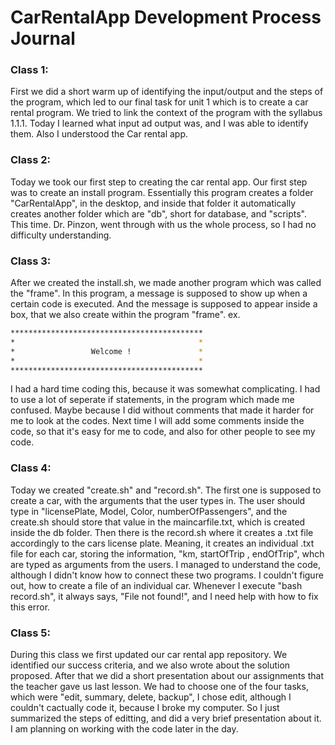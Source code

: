 CarRentalApp Development Process Journal 
==========================================

### Class 1: 
First we did a short warm up of identifying the input/output and the steps of the program, which led to our final task for unit 1 which is to create a car rental program. We tried to link the context of the program with the syllabus 1.1.1. Today
I learned what input ad output was, and I was able to identify them. Also I understood the Car rental app.

### Class 2: 
Today we took our first step to creating the car rental app. Our first step was to create an install program. Essentially 
this program creates a folder "CarRentalApp", in the desktop, and inside that folder it automatically creates another folder which
are "db", short for database, and "scripts". This time. Dr. Pinzon, went through with us the whole process, so I had no difficulty 
understanding.

### Class 3: 
After we created the install.sh, we made another program which was called the "frame". In this program, a message is supposed 
to show up when a certain code is executed. And the message is supposed to appear inside a box, that we also create within the 
program "frame". 
ex. 
```sh
*******************************************
*                                         *
*                 Welcome !               *
*                                         *
*******************************************
```
I had a hard time coding this, because it was somewhat complicating. I had to use a lot of seperate if statements, in the program
which made me confused. Maybe because I did without comments that made it harder for me to look at the codes. Next time I will
add some comments inside the code, so that it's easy for me to code, and also for other people to see my code.

### Class 4: 
Today we created "create.sh" and "record.sh". The first one is supposed to create a car, with the arguments that the user types
in. The user should type in "licensePlate, Model, Color, numberOfPassengers", and the create.sh should store that value in the 
maincarfile.txt, which is created inside the db folder. Then there is the record.sh where it creates a .txt file accordingly 
to the cars license plate. Meaning, it creates an individual .txt file for each car, storing the information, "km, startOfTrip 
, endOfTrip", whch are typed as arguments from the users. I managed to understand the code, although I didn't know how to connect 
these two programs. I couldn't figure out, how to create a file of an individual car. Whenever I execute "bash record.sh",
it always says, "File not found!", and I need help with how to fix this error.

### Class 5: 
During this class we first updated our car rental app repository. We identified our success criteria, and we also wrote about the
solution proposed. After that we did a short presentation about our assignments that the teacher gave us last lesson. We had 
to choose one of the four tasks, which were "edit, summary, delete, backup", I chose edit, although I couldn't cactually code
it, because I broke my computer. So I just summarized the steps of editting, and did a very brief presentation about it. I am 
planning on working with the code later in the day.
